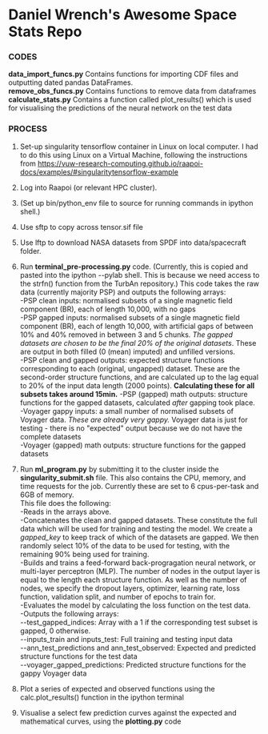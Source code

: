 # Daniel Wrench's Awesome Space Stats Repo

### CODES
**data_import_funcs.py**  Contains functions for importing CDF files and outputting dated pandas DataFrames.  
**remove_obs_funcs.py** Contains functions to remove data from dataframes    
**calculate_stats.py** Contains a function called plot_results() which is used for visualising the predictions of the neural network on the test data  


### PROCESS
1. Set-up singularity tensorflow container in Linux on local computer. I had to do this using Linux on a Virtual Machine, following the instructions from https://vuw-research-computing.github.io/raapoi-docs/examples/#singularitytensorflow-example  
2. Log into Raapoi (or relevant HPC cluster).
3. (Set up bin/python_env file to source for running commands in ipython shell.)
4. Use sftp to copy across tensor.sif file
5. Use lftp to download NASA datasets from SPDF into data/spacecraft folder.
6. Run **terminal_pre-processing.py** code. (Currently, this is copied and pasted into the ipython --pylab shell. This is because we need access to the strfn() function from the TurbAn repository.)
This code takes the raw data (currently majority PSP) and outputs the following arrays:  
-PSP clean inputs: normalised subsets of a single magnetic field component (BR), each of length 10,000, with no gaps  
-PSP gapped inputs: normalised subsets of a single magnetic field component (BR), each of length 10,000, with artificial gaps of between 10% and 40% removed in between 3 and 5 chunks. *The gapped datasets are chosen to be the final 20% of the original datasets*. These are output in both filled (0 (mean) imputed) and unfilled versions.  
-PSP clean and gapped outputs: expected structure functions corresponding to each (original, ungapped) dataset. These are the second-order structure functions, and are calculated up to the lag equal to 20% of the input data length (2000 points). **Calculating these for all subsets takes around 15min.**
-PSP (gapped) math outputs: structure functions for the gapped datasets, calculated *after* gapping took place.  
-Voyager gappy inputs: a small number of normalised subsets of Voyager data. *These are already very gappy.* Voyager data is just for testing - there is no "expected" output because we do not have the complete datasets  
-Voyager (gapped) math outputs: structure functions for the gapped datasets  

7. Run **ml_program.py** by submitting it to the cluster inside the **singularity_submit.sh** file. This also contains the CPU, memory, and time requests for the job. Currently these are set to 6 cpus-per-task and 6GB of memory.  
This file does the following:  
-Reads in the arrays above.  
-Concatenates the clean and gapped datasets. These constitute the full data which will be used for training and testing the model. We create a *gapped_key* to keep track of which of the datasets are gapped. We then randomly select 10% of the data to be used for testing, with the remaining 90% being used for training.  
-Builds and trains a feed-forward back-progragation neural network, or multi-layer perceptron (MLP). The number of nodes in the output layer is equal to the length each structure function. As well as the number of nodes, we specify the dropout layers, optimizer, learning rate, loss function, validation split, and number of epochs to train for.  
-Evaluates the model by calculating the loss function on the test data.  
-Outputs the following arrays:  
--test_gapped_indices: Array with a 1 if the corresponding test subset is gapped, 0 otherwise.  
--inputs_train and inputs_test: Full training and testing input data  
--ann_test_predictions and ann_test_observed: Expected and predicted structure functions for the test data  
--voyager_gapped_predictions: Predicted structure functions for the gappy Voyager data  
8. Plot a series of expected and observed functions using the calc.plot_results() function in the ipython terminal
9. Visualise a select few prediction curves against the expected and mathematical curves, using the **plotting.py** code
